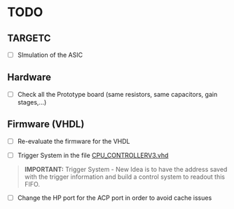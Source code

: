 
# TODO

## TARGETC
- [ ] SImulation of the ASIC

## Hardware
- [ ] Check all the Prototype board (same resistors, same capacitors, gain stages,...)

## Firmware (VHDL)
- [ ] Re-evaluate the firmware for the VHDL
- [ ] Trigger System in the file [CPU_CONTROLLERV3.vhd](hw/src/Round_Buffer/CPU_CONTROLLERV3.vhd)


> **IMPORTANT:**
> Trigger System - New Idea is to have the address saved with the trigger information and build a control system to readout this FIFO.

- [ ] Change the HP port for the ACP port in order to avoid cache issues
